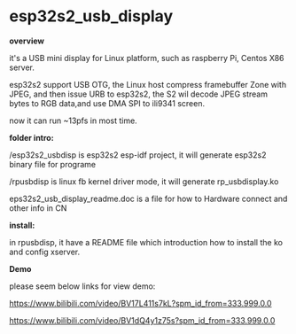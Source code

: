 # esp32s2_usb_display

**overview**

it's a USB mini display for Linux platform, such as raspberry Pi, Centos X86 server.

esp32s2 support USB OTG, the Linux host compress framebuffer Zone with JPEG, and then issue URB to esp32s2, the S2  wil decode JPEG stream bytes to RGB data,and use DMA SPI to ili9341 screen.

now it can run ~13pfs in most time.

**folder intro:**

/esp32s2_usbdisp    is esp32s2 esp-idf project, it will generate esp32s2 binary file for  programe

/rpusbdisp  is linux fb kernel driver mode, it will generate rp_usbdisplay.ko

eps32s2_usb_display_readme.doc is a file for how to Hardware connect and other info in CN

**install:**

in rpusbdisp, it have a  README file which introduction how to install the ko and config xserver.

**Demo**

please seem below links for view demo:



https://www.bilibili.com/video/BV17L411s7kL?spm_id_from=333.999.0.0

https://www.bilibili.com/video/BV1dQ4y1z75s?spm_id_from=333.999.0.0

